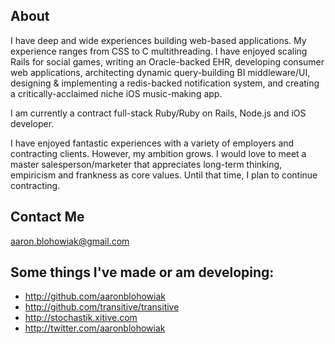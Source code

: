## About 

I have deep and wide experiences building web-based applications.  My experience ranges from CSS to C multithreading. I have enjoyed scaling Rails for social games, writing an Oracle-backed EHR, developing consumer web applications, architecting dynamic query-building BI middleware/UI, designing & implementing a redis-backed notification system, and creating a critically-acclaimed niche iOS music-making app.

I am currently a contract full-stack Ruby/Ruby on Rails, Node.js and iOS developer.

I have enjoyed fantastic experiences with a variety of employers and contracting clients.  However, my ambition grows. I would love to meet a master salesperson/marketer that appreciates long-term thinking, empiricism and frankness as core values.  Until that time, I plan to continue contracting.

## Contact Me

aaron.blohowiak@gmail.com

## Some things I've made or am developing:

* http://github.com/aaronblohowiak
* http://github.com/transitive/transitive
* http://stochastik.xitive.com
* http://twitter.com/aaronblohowiak

[title: About]: /
[order: 20]: /
